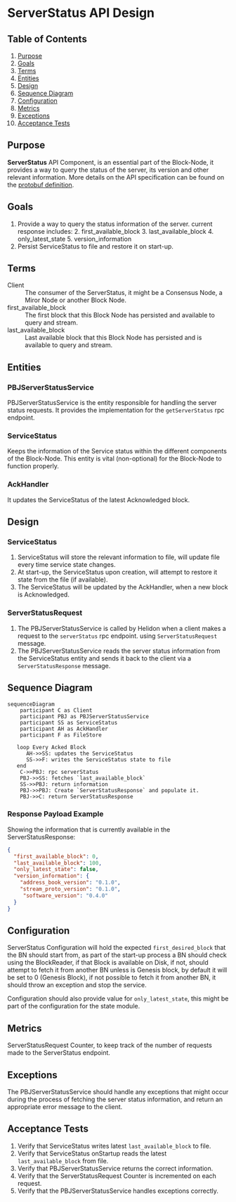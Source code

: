 # ServerStatus API Design

## Table of Contents

1. [Purpose](#purpose)
2. [Goals](#goals)
3. [Terms](#terms)
4. [Entities](#entities)
5. [Design](#design)
6. [Sequence Diagram](#sequence-diagram)
7. [Configuration](#configuration)
8. [Metrics](#metrics)
9. [Exceptions](#exceptions)
10. [Acceptance Tests](#acceptance-tests)

## Purpose

**ServerStatus** API Component, is an essential part of the Block-Node, it provides a way to query the status of the server, its version and other relevant information.
More details on the API specification can be found on the [protobuf definition](https://github.com/hashgraph/hedera-protobufs/blob/main/block/block_service.proto#L874-L882).

## Goals

1. Provide a way to query the status information of the server. current response includes:
   2. first_available_block
   3. last_available_block
   4. only_latest_state
   5. version_information
2. Persist ServiceStatus to file and restore it on start-up.

## Terms

<dl>
<dt>Client</dt><dd>The consumer of the ServerStatus, it might be a Consensus Node, a Miror Node or another Block Node.</dd>
<dt>first_available_block</dt><dd>The first block that this Block Node has persisted and available to query and stream.</dd>
<dt>last_available_block</dt><dd>Last available block that this Block Node has persisted and is available to query and stream.</dd>
</dl>

## Entities

### PBJServerStatusService

PBJServerStatusService is the entity responsible for handling the server status requests. It provides the implementation for the `getServerStatus` rpc endpoint.

### ServiceStatus

Keeps the information of the Service status within the different components of the Block-Node.
This entity is vital (non-optional) for the Block-Node to function properly.

### AckHandler

It updates the ServiceStatus of the latest Acknowledged block.

## Design

### ServiceStatus

1. ServiceStatus will store the relevant information to file, will update file every time service state changes.
2. At start-up, the ServiceStatus upon creation, will attempt to restore it state from the file (if available).
3. The ServiceStatus will be updated by the AckHandler, when a new block is Acknowledged.

### ServerStatusRequest

1. The PBJServerStatusService is called by Helidon when a client makes a request to the `serverStatus` rpc endpoint. using `ServerStatusRequest` message.
2. The PBJServerStatusService reads the server status information from the ServiceStatus entity and sends it back to the client via a `ServerStatusResponse` message.

## Sequence Diagram

```mermaid
sequenceDiagram
    participant C as Client
    participant PBJ as PBJServerStatusService
    participant SS as ServiceStatus
    participant AH as AckHandler
    participant F as FileStore

   loop Every Acked Block
      AH->>SS: updates the ServiceStatus
      SS->>F: writes the ServiceStatus state to file
   end
    C->>PBJ: rpc serverStatus
    PBJ->>SS: fetches `last_available_block`
    SS->>PBJ: return information
    PBJ->>PBJ: Create `ServerStatusResponse` and populate it.
    PBJ->>C: return ServerStatusResponse

```

### Response Payload Example

Showing the information that is currently available in the ServerStatusResponse:

```json
{
  "first_available_block": 0,
  "last_available_block": 100,
  "only_latest_state": false,
  "version_information": {
    "address_book_version": "0.1.0",
    "stream_proto_version": "0.1.0",
     "software_version": "0.4.0"
  }
}
```

## Configuration

ServerStatus Configuration will hold the expected `first_desired_block` that the BN should start from, as part of the start-up process a BN should check using the BlockReader, if that Block is available on Disk, if not, should attempt to fetch it from another BN unless is Genesis block, by default it will be set to 0 (Genesis Block), if not possible to fetch it from another BN, it should throw an exception and stop the service.

Configuration should also provide value for `only_latest_state`, this might be part of the configuration for the state module.

## Metrics

ServerStatusRequest Counter, to keep track of the number of requests made to the ServerStatus endpoint.

## Exceptions

The PBJServerStatusService should handle any exceptions that might occur during the process of fetching the server status information, and return an appropriate error message to the client.

## Acceptance Tests

1. Verify that ServiceStatus writes latest `last_available_block` to file.
2. Verify that ServiceStatus onStartup reads the latest `last_available_block` from file.
3. Verify that PBJServerStatusService returns the correct information.
4. Verify that the ServerStatusRequest Counter is incremented on each request.
5. Verify that the PBJServerStatusService handles exceptions correctly.
